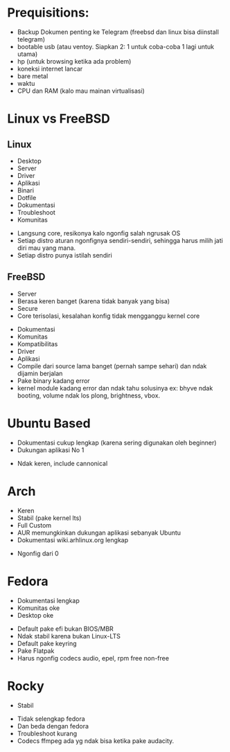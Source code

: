 # Prequisitions:
- Backup Dokumen penting ke Telegram (freebsd dan linux bisa diinstall telegram)
- bootable usb (atau ventoy. Siapkan 2: 1 untuk coba-coba 1 lagi untuk utama)
- hp (untuk browsing ketika ada problem)
- koneksi internet lancar
- bare metal
- waktu
- CPU dan RAM (kalo mau mainan virtualisasi)

# Linux vs FreeBSD
## Linux
+ Desktop
+ Server
+ Driver
+ Aplikasi
+ Binari
+ Dotfile
+ Dokumentasi
+ Troubleshoot
+ Komunitas
- Langsung core, resikonya kalo ngonfig salah ngrusak OS
- Setiap distro aturan ngonfignya sendiri-sendiri, sehingga harus milih jati diri mau yang mana.
- Setiap distro punya istilah sendiri
## FreeBSD
+ Server
+ Berasa keren banget (karena tidak banyak yang bisa)
+ Secure
+ Core terisolasi, kesalahan konfig tidak mengganggu kernel core
- Dokumentasi
- Komunitas
- Kompatibilitas
- Driver
- Aplikasi
- Compile dari source lama banget (pernah sampe sehari) dan ndak dijamin berjalan
- Pake binary kadang error
- kernel module kadang error dan ndak tahu solusinya ex: bhyve ndak booting, volume ndak los plong, brightness, vbox.

# Ubuntu Based
+ Dokumentasi cukup lengkap (karena sering digunakan oleh beginner)
+ Dukungan aplikasi No 1
- Ndak keren, include cannonical
# Arch
+ Keren
+ Stabil (pake kernel lts)
+ Full Custom
+ AUR memungkinkan dukungan aplikasi sebanyak Ubuntu
+ Dokumentasi wiki.arhlinux.org lengkap
- Ngonfig dari 0
# Fedora
+ Dokumentasi lengkap
+ Komunitas oke
+ Desktop oke
- Default pake efi bukan BIOS/MBR
- Ndak stabil karena bukan Linux-LTS
- Default pake keyring
- Pake Flatpak
- Harus ngonfig codecs audio, epel, rpm free non-free
# Rocky
+ Stabil
- Tidak selengkap fedora
- Dan beda dengan fedora
- Troubleshoot kurang
- Codecs ffmpeg ada yg ndak bisa ketika pake audacity. 
